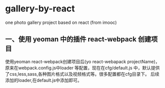 # gallery-by-react
one photo gallery project based on react (from imooc)

## 一、使用 yeoman 中的插件 react-webpack 创建项目
使用yeoman react-webpack创建项目后(yo react-webapack projectName)，
原来在webpack.config.js中loader 等配置，现在在cfg/default.js 中，默认提供了css,less,sass,各种图片格式以及视频格式等。很多配置都在cfg目录下。
后续添加的loader,在default.js中添加即可。
